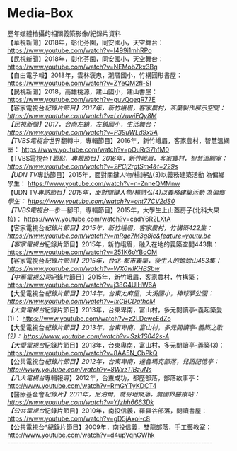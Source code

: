 # Media-Box
歷年媒體拍攝的相關義築影像/紀錄片資料<br/>
【華視新聞】2018年，彰化芬園，同安國小，天空舞台： https://www.youtube.com/watch?v=I499i1mhRPo <br/>
【民視新聞】2018年，彰化芬園，同安國小，天空舞台： https://www.youtube.com/watch?v=NEMobZkx3Bg <br/>
【自由電子報】2018年，雲林褒忠，潮厝國小，竹構圓形書屋： https://www.youtube.com/watch?v=ZYeQM2fl-SI <br/>
【民視新聞】2018，高雄桃源，建山國小，建山書屋： https://www.youtube.com/watch?v=guvQqegR77E <br/>
【客家電視台*紀錄片節目】2017年，新竹峨眉，客家農村，茶葉製作展示空間： https://www.youtube.com/watch?v=LoVuwiEQy8M <br/>
【民視新聞】2017，台南左鎮，左鎮國小，生活舞台：https://www.youtube.com/watch?v=P39uWLd9x5A <br/>
【TVBS電視台*世界翻轉中，專輯節目】2016年，新竹峨眉，客家農村，智慧溫網室： https://www.youtube.com/watch?v=pOuRr37hfM0 <br/>
【TVBS電視台*T觀點，專輯節目】2016年，新竹峨眉，客家農村，智慧溫網室： https://www.youtube.com/watch?v=2PCj2rgtSm4&t=229s <br/>
【UDN TV*專訪節目】2015年，面對關鍵人物/楊詩弘(3)以義務建築活動 為偏鄉學生： https://www.youtube.com/watch?v=n-ZnneQMMnw <br/>
【UDN TV*專訪節目】2015年，面對關鍵人物/楊詩弘(4)以義務建築活動 為偏鄉學生： https://www.youtube.com/watch?v=oht77CV2dS0 <br/>
【TVBS電視台*一步一腳印，專輯節目】2015年，大學生上山蓋房子(北科大果核)： https://www.youtube.com/watch?v=cadY6R2LXtA <br/>
【客家電視台*紀錄片節目】2015年，新竹峨眉，客家農村，竹構築422集： https://www.youtube.com/watch?v=mRge7M3g8jc&feature=youtu.be <br/>
【客家電視台*紀錄片節目】2015年，新竹峨眉，融入在地的義築空間443集： https://www.youtube.com/watch?v=251K6oYBoOM <br/>
【客家電視台*紀錄片節目】2015年，台北-都市義築，後生人的蟾蜍山453集： https://www.youtube.com/watch?v=WX0wlKHBSbw <br/>
【中華電視公司*紀錄片節目】2015年，新竹峨眉，客家農村，竹構築： https://www.youtube.com/watch?v=j38G4UlHW6A <br/>
【大愛電視台*紀錄片節目】2014年，台東太麻里，大溪國小，棒球夢公園： https://www.youtube.com/watch?v=IxCBCDathcM <br/>
【大愛電視台*紀錄片節目】2013年，台東卑南，富山村，多元閱讀亭-義起築愛(1)： https://www.youtube.com/watch?v=z2LDeweEdZo <br/>
【大愛電視台*紀錄片節目】2013年，台東卑南，富山村，多元閱讀亭-義築之歌(2)： https://www.youtube.com/watch?v=Szk1S042s-A <br/>
【大愛電視台*紀錄片節目】2013年，台東卑南，富山村，多元閱讀亭-義築(3)： https://www.youtube.com/watch?v=8AA5N_CbPkQ <br/>
【公共電視台*紀錄片節目】2012年，台東卑南，達魯瑪克部落，兒語記憶亭： http://www.youtube.com/watch?v=8WxzTlBzuNs <br/>
【八大電視台*專輯報導】2012年，台東成功，都歷部落，部落故事亭： http://www.youtube.com/watch?v=RmGYTyKDCT4 <br/>
【醫療基金會*紀錄片】2011年，尼泊爾，喬哥地聚落，無國界醫療站： https://www.youtube.com/watch?v=Yfzhh6663Dk <br/>
【公共電視台*紀錄片節目】2010年，南投信義，羅羅谷部落，閱讀書屋： https://www.youtube.com/watch?v=gD5jAxol-c8 <br/>
【公共電視台*紀錄片節目】2009年，南投信義，雙龍部落，手工藝教室： http://www.youtube.com/watch?v=d4upVqnGWhk <br/>
------------------------------------------------------------------------ <br/>
